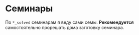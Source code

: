 
# Семинары

По `*_solved` семинарам я веду сами семы. **Рекомендуется** самостоятельно прорешать дома заготовку семинара.
